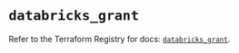 # `databricks_grant`

Refer to the Terraform Registry for docs: [`databricks_grant`](https://registry.terraform.io/providers/databricks/databricks/1.64.0/docs/resources/grant).
